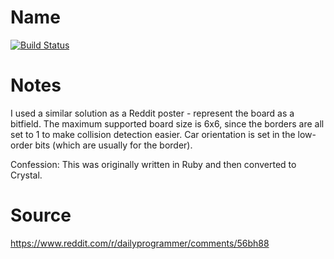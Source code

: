 # Name

[![Build Status](https://travis-ci.org/petertseng-dp/rushhour.svg?branch=master)](https://travis-ci.org/petertseng-dp/rushhour)

# Notes

I used a similar solution as a Reddit poster - represent the board as a bitfield.
The maximum supported board size is 6x6, since the borders are all set to 1 to make collision detection easier.
Car orientation is set in the low-order bits (which are usually for the border).

Confession: This was originally written in Ruby and then converted to Crystal.

# Source

https://www.reddit.com/r/dailyprogrammer/comments/56bh88
